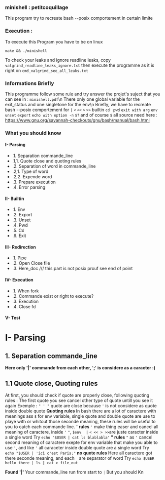 
### minishell : petitcoquillage 

This program try to recreate bash --posix comportement in certain limite

### Execution :
To execute this Program you have to be on linux 
```
make && ./minishell
```
To check your leaks and ignore readline leaks, copy ```valgrind_readline_leaks_ignore.txt``` then execute the programme as it is right on ```cmd_valgrind_see_all_leaks.txt``` 

### Informations Briefly
This programme follow some rule and try answer the projet's suject that you can see in : ```minishell.pdf```\n
There only one global variable for the exit_status and one singletone for the env\n
Briefly, we have to recreate bash --posix comportement for ```|``` ```<``` ```<<``` ```>``` ```>>``` builtin ```cd ``` ```pwd``` ```exit with arg``` ```env``` ```unset``` ```export``` ```echo with option -n``` ```$?``` and of course ```$```
all source need here :
https://www.gnu.org/savannah-checkouts/gnu/bash/manual/bash.html

### What you should know
#### I- Parsing
- .1. Separation commande_line
- .1,1. Quote close and quoting rules
- .2. Separation of word in commande_line
- .2,1. Type of word
- .2,2. Expende word
- .3. Prepare execution
- .4. Error parsing

#### II- Builtin
- .1. Env
- .2. Export
- .3. Unset
- .4. Pwd
- .5. Cd
- .6. Exit

#### III- Redirection
- .1. Pipe
- .2. Open Close file
- .3. Here_doc /// this part is not posix prouf see end of point
 
#### IV- Execution
- .1. When fork
- .2. Commande exist or right to execute?
- .3. Execution
- .4. Close fd
 
#### V- Test

# I- Parsing
## 1. Separation commande_line
**Here only '|' commande from each other, ';' is considere as a caracter :(**
## 1.1 Quote close, Quoting rules
At first, you should check if quote are properly close, following quoting rules :
The first quote you see cancel other type of quote untill you see it again 
Exemple :
```" ' "``` quote are close because ```'``` is not considere as quote inside double quote
**Quoting rules**
In bash there are a lot of caractere with meanings ass ```$``` for env variable, single quote and double quote are use to playe with or whitout those seconde meaning, these rules will be useful to you to catch each commande line.
**' rules**
```'``` make thing easer and cancel all meaning of caractere, inside ```'``` ```"```, ```$env``` ``` ``` ```|``` ```< << > >>```are juste caracter inside a single word
Try ```echo '$USER | cat ls blablabla'```
**" rules**
```"``` as ```'``` cancel second meaning of caractere exepte for env variable that make you able to use ```'```, and like ```'``` all caraceter inside double quote are a single word
Try ``` echo "$USER | 'ici c'est Paris;"```
**no quote rules**
Here all caractere got there seconde meaning, and each ``` ``` are separator of word
Try ```echo $USER hello there | ls | cat > file_out```



**Found '|'**
Your commande_line run from start to ```|```
But you should Kn
